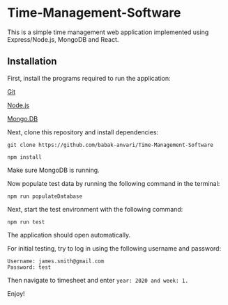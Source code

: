 # Time-Management-Software
This is a simple time management web application implemented using Express/Node.js, MongoDB and React.

## Installation
First, install the programs required to run the application:

[Git](https://git-scm.com/book/en/v2/Getting-Started-Installing-Git)

[Node.js](https://nodejs.org/en/download/)

[Mongo.DB](https://docs.mongodb.com/manual/installation/)


Next, clone this repository and install dependencies:

`git clone https://github.com/babak-anvari/Time-Management-Software`

`npm install`

Make sure MongoDB is running.

Now populate test data by running the following command in the terminal:

`npm run populateDatabase`

Next, start the test environment with the following command:

`npm run test`

The application should open automatically. 

For initial testing, try to log in using the following username and password:

```
Username: james.smith@gmail.com
Password: test
```
Then navigate to timesheet and enter `year: 2020 and week: 1.`

Enjoy!
